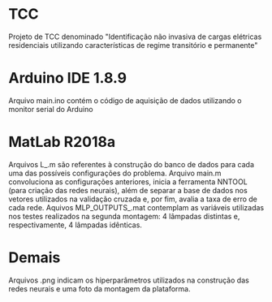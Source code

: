 # TCC
Projeto de TCC denominado "Identificação não invasiva de cargas elétricas residenciais utilizando características de regime transitório e permanente"

# Arduino IDE 1.8.9 
Arquivo main.ino contém o código de aquisição de dados utilizando o monitor serial do Arduino

# MatLab R2018a
Arquivos L_.m são referentes à construção do banco de dados para cada uma das possíveis configurações do problema.
Arquivo main.m convoluciona as configurações anteriores, inicia a ferramenta NNTOOL (para criação das redes neurais), além de separar a base de dados nos vetores utilizados na validação cruzada e, por fim, avalia a taxa de erro de cada rede.
Aquivos MLP_OUTPUTS_.mat contemplam as variáveis utilizadas nos testes realizados na segunda montagem: 4 lâmpadas distintas e, respectivamente, 4 lâmpadas idênticas.

# Demais
Arquivos .png indicam os hiperparâmetros utilizados na construção das redes neurais e uma foto da montagem da plataforma.
